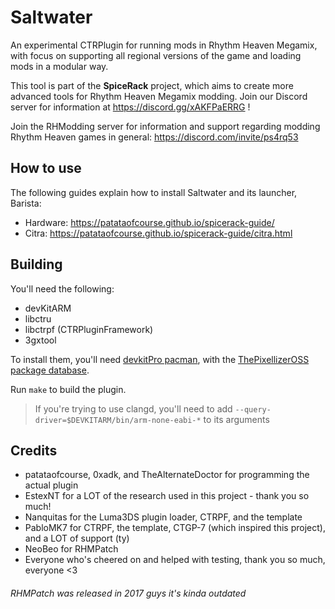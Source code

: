 # Saltwater
An experimental CTRPlugin for running mods in Rhythm Heaven Megamix, with focus on supporting all regional versions of the game and loading mods in a modular way.

This tool is part of the **SpiceRack** project, which aims to create more advanced tools for Rhythm Heaven Megamix modding. Join our Discord server for information at https://discord.gg/xAKFPaERRG !

Join the RHModding server for information and support regarding modding Rhythm Heaven games in general: https://discord.com/invite/ps4rq53

## How to use
The following guides explain how to install Saltwater and its launcher, Barista:

- Hardware: https://patataofcourse.github.io/spicerack-guide/
- Citra: https://patataofcourse.github.io/spicerack-guide/citra.html


## Building
You'll need the following:

- devKitARM
- libctru
- libctrpf (CTRPluginFramework)
- 3gxtool

To install them, you'll need [devkitPro pacman](https://devkitpro.org/wiki/devkitPro_pacman), with the [ThePixellizerOSS package database](https://gitlab.com/thepixellizeross/ctrpluginframework#adding-package-database).

Run `make` to build the plugin.

> If you're trying to use clangd, you'll need to add `--query-driver=$DEVKITARM/bin/arm-none-eabi-*` to its arguments

## Credits
* patataofcourse, 0xadk, and TheAlternateDoctor for programming the actual plugin
* EstexNT for a LOT of the research used in this project - thank you so much!
* Nanquitas for the Luma3DS plugin loader, CTRPF, and the template
* PabloMK7 for CTRPF, the template, CTGP-7 (which inspired this project), and a LOT of support (ty)
* NeoBeo for RHMPatch
* Everyone who's cheered on and helped with testing, thank you so much, everyone <3

###### RHMPatch was released in 2017 guys it's kinda outdated
